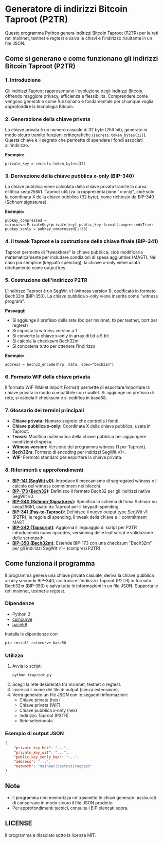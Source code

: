 # Generatore di indirizzi Bitcoin Taproot (P2TR)

Questo programma Python genera indirizzi Bitcoin Taproot (P2TR) per le reti reti mainnet, testnet e regtest e salva le chiavi e l'indirizzo risultante in un file JSON.

## Come si generano e come funzionano gli indirizzi Bitcoin Taproot (P2TR)

### 1. Introduzione
Gli indirizzi Taproot rappresentano l'evoluzione degli indirizzi Bitcoin, offrendo maggiore privacy, efficienza e flessibilità. Comprendere come vengono generati e come funzionano è fondamentale per chiunque voglia approfondire la tecnologia Bitcoin.

### 2. Generazione della chiave privata
La chiave privata è un numero casuale di 32 byte (256 bit), generato in modo sicuro tramite funzioni crittografiche (`secrets.token_bytes(32)`). Questa chiave è il segreto che permette di spendere i fondi associati all'indirizzo.

**Esempio:**
```
private_key = secrets.token_bytes(32)
```

### 3. Derivazione della chiave pubblica x-only (BIP-340)
La chiave pubblica viene calcolata dalla chiave privata tramite la curva ellittica secp256k1. Taproot utilizza la rappresentazione "x-only", cioè solo la coordinata X della chiave pubblica (32 byte), come richiesto da BIP-340 (Schnorr signatures).

**Esempio:**
```
pubkey_compressed = coincurve.PrivateKey(private_key).public_key.format(compressed=True)
pubkey_xonly = pubkey_compressed[1:33]
```

### 4. Il tweak Taproot e la costruzione della chiave finale (BIP-341)
Taproot permette di "tweakkare" la chiave pubblica, cioè modificarla matematicamente per includere condizioni di spesa aggiuntive (MAST). Nel caso più semplice (keypath spending), la chiave x-only viene usata direttamente come output key.

### 5. Costruzione dell'indirizzo P2TR
L'indirizzo Taproot è un SegWit v1 (witness version 1), codificato in formato Bech32m (BIP-350). La chiave pubblica x-only viene inserita come "witness program".

**Passaggi:**
- Si aggiunge il prefisso della rete (bc per mainnet, tb per testnet, bcrt per regtest)
- Si imposta la witness version a 1
- Si converte la chiave x-only in array di bit a 5 bit
- Si calcola la checksum Bech32m
- Si concatena tutto per ottenere l'indirizzo

**Esempio:**
```
address = bech32_encode(hrp, data, spec="bech32m")
```

### 6. Formato WIF della chiave privata
Il formato WIF (Wallet Import Format) permette di esportare/importare la chiave privata in modo compatibile con i wallet. Si aggiunge un prefisso di rete, si calcola il checksum e si codifica in base58.

### 7. Glossario dei termini principali
- **Chiave privata:** Numero segreto che controlla i fondi.
- **Chiave pubblica x-only:** Coordinata X della chiave pubblica, usata in Taproot.
- **Tweak:** Modifica matematica della chiave pubblica per aggiungere condizioni di spesa.
- **Witness version:** Versione del programma witness (1 per Taproot).
- **Bech32m:** Formato di encoding per indirizzi SegWit v1+.
- **WIF:** Formato standard per esportare la chiave privata.

### 8. Riferimenti e approfondimenti

- **[BIP-141 (SegWit v0)](https://github.com/bitcoin/bips/blob/master/bip-0141.mediawiki):** Introduce il meccanismo di segregated witness e il calcolo del witness commitment nei blocchi.
- **[BIP-173 (Bech32)](https://github.com/bitcoin/bips/blob/master/bip-0173.mediawiki):** Definisce il formato Bech32 per gli indirizzi native SegWit v0.
- **[BIP-340 (Schnorr Signatures)](https://github.com/bitcoin/bips/blob/master/bip-0340.mediawiki):** Specifica lo schema di firma Schnorr su secp256k1, usato da Taproot per il keypath spending.
- **[BIP-341 (Pay-to-Taproot)](https://en.bitcoin.it/wiki/BIP_0341):** Definisce il nuovo output type SegWit v1 (P2TR), le regole di spending, il tweak della chiave e il commitment MAST.
- **[BIP-342 (Tapscript)](https://trustmachines.co/blog/bitcoin-tapscript/):** Aggiorna il linguaggio di script per P2TR introducendo nuovi opcodes, versioning delle leaf script e validazione delle scriptpath.
- **[BIP-350 (Bech32m)](https://github.com/bitcoin/bips/blob/master/bip-0350.mediawiki):** Estende BIP-173 con una checksum "Bech32m" per gli indirizzi SegWit v1+ (compresi P2TR). 

## Come funziona il programma

Il programma genera una chiave privata casuale, deriva la chiave pubblica x-only secondo BIP-340, costruisce l'indirizzo Taproot (P2TR) in formato Bech32m (BIP-350) e salva tutte le informazioni in un file JSON. Supporta le reti mainnet, testnet e regtest.

### Dipendenze
- Python 3
- [coincurve](https://pypi.org/project/coincurve/)
- [base58](https://pypi.org/project/base58/)

Installa le dipendenze con:
```bash
pip install coincurve base58
```

### Utilizzo
1. Avvia lo script:
   ```bash
   python traproot.py
   ```
2. Scegli la rete desiderata tra mainnet, testnet o regtest.
3. Inserisci il nome del file di output (senza estensione).
4. Verrà generato un file JSON con le seguenti informazioni:
   - Chiave privata (hex)
   - Chiave privata (WIF)
   - Chiave pubblica x-only (hex)
   - Indirizzo Taproot (P2TR)
   - Rete selezionata

### Esempio di output JSON
```json
{
    "private_key_hex": "...",
    "private_key_wif": "...",
    "public_key_xonly_hex": "...",
    "address": "...",
    "network": "mainnet|testnet|regtest"
}
```

## Note
- Il programma non memorizza né trasmette le chiavi generate: assicurati di conservare in modo sicuro il file JSON prodotto.
- Per approfondimenti tecnici, consulta i BIP elencati sopra.

## LICENSE

Il programma è rilasciato sotto la licenza MIT.